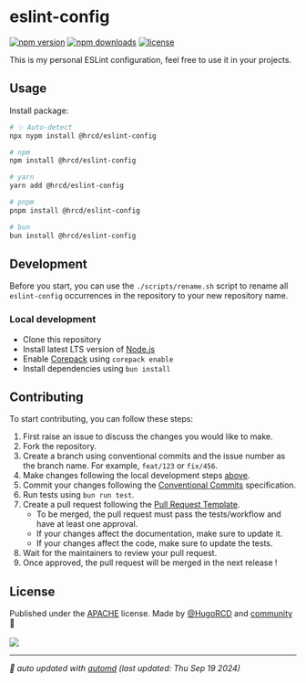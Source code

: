 # eslint-config

<!-- automd:badges color=black license provider=shields  -->

[![npm version](https://img.shields.io/npm/v/@hrcd/eslint-config?color=black)](https://npmjs.com/package/@hrcd/eslint-config)
[![npm downloads](https://img.shields.io/npm/dm/@hrcd/eslint-config?color=black)](https://npmjs.com/package/@hrcd/eslint-config)
[![license](https://img.shields.io/github/license/HugoRCD/eslint-config?color=black)](https://github.com/HugoRCD/eslint-config/blob/main/LICENSE)

<!-- /automd -->

This is my personal ESLint configuration, feel free to use it in your projects.

## Usage

Install package:

<!-- automd:pm-install -->

```sh
# ✨ Auto-detect
npx nypm install @hrcd/eslint-config

# npm
npm install @hrcd/eslint-config

# yarn
yarn add @hrcd/eslint-config

# pnpm
pnpm install @hrcd/eslint-config

# bun
bun install @hrcd/eslint-config
```

<!-- /automd -->

## Development

Before you start, you can use the `./scripts/rename.sh` script to rename all `eslint-config` occurrences in the repository to your new repository name.

### Local development

- Clone this repository
- Install latest LTS version of [Node.js](https://nodejs.org/en/)
- Enable [Corepack](https://github.com/nodejs/corepack) using `corepack enable`
- Install dependencies using `bun install`

## Contributing
To start contributing, you can follow these steps:

1. First raise an issue to discuss the changes you would like to make.
2. Fork the repository.
3. Create a branch using conventional commits and the issue number as the branch name. For example, `feat/123` or `fix/456`.
4. Make changes following the local development steps [above](#local-development).
5. Commit your changes following the [Conventional Commits](https://www.conventionalcommits.org/en/v1.0.0/) specification.
6. Run tests using `bun run test`.
7. Create a pull request following the [Pull Request Template](.github/pull_request_template.md).
   - To be merged, the pull request must pass the tests/workflow and have at least one approval.
   - If your changes affect the documentation, make sure to update it.
   - If your changes affect the code, make sure to update the tests.
8. Wait for the maintainers to review your pull request.
9. Once approved, the pull request will be merged in the next release !

## License

<!-- automd:contributors license=Apache author=HugoRCD-->

Published under the [APACHE](https://github.com/HugoRCD/eslint-config/blob/main/LICENSE) license.
Made by [@HugoRCD](https://github.com/HugoRCD) and [community](https://github.com/HugoRCD/eslint-config/graphs/contributors) 💛
<br><br>
<a href="https://github.com/HugoRCD/eslint-config/graphs/contributors">
<img src="https://contrib.rocks/image?repo=HugoRCD/eslint-config" />
</a>

<!-- /automd -->

<!-- automd:with-automd lastUpdate -->

---

_🤖 auto updated with [automd](https://automd.unjs.io) (last updated: Thu Sep 19 2024)_

<!-- /automd -->
